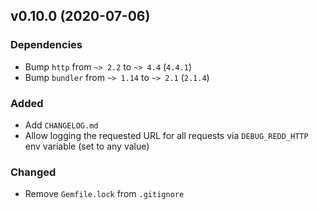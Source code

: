 ## v0.10.0 (2020-07-06)
### Dependencies
- Bump `http` from `~> 2.2` to `~> 4.4` (`4.4.1`)
- Bump `bundler` from `~> 1.14` to `~> 2.1` (`2.1.4`)

### Added
- Add `CHANGELOG.md`
- Allow logging the requested URL for all requests via `DEBUG_REDD_HTTP` env variable (set to any
  value)

### Changed
- Remove `Gemfile.lock` from `.gitignore`

